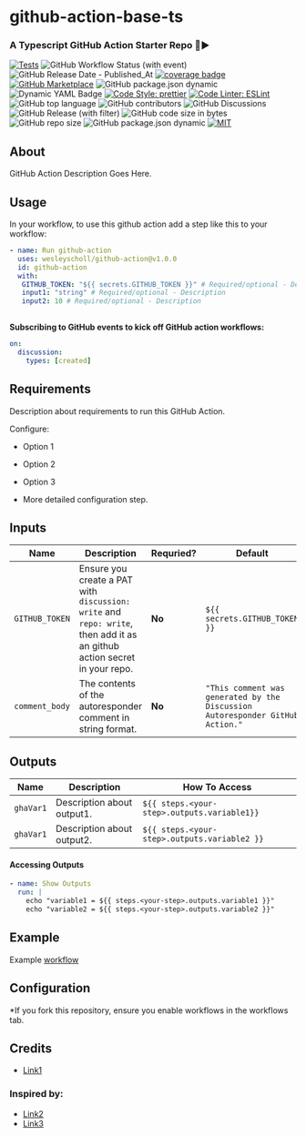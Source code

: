 # github-action-base-ts 

### A Typescript GitHub Action Starter Repo 🚀▶️

[![Tests](https://img.shields.io/badge/tests-passing-gree.svg?logo=typescript&colorA=24292e&logoColor=white)](https://github.com/wesleyscholl/discussion-auto-responder/blob/main/src/__tests__/index.test.ts)  ![GitHub Workflow Status (with event)](https://img.shields.io/github/actions/workflow/status/wesleyscholl/discussion-auto-responder/.github%2Fworkflows%2Fnode.js.yml?colorA=24292e&logo=github) ![GitHub Release Date - Published_At](https://img.shields.io/github/release-date/wesleyscholl/discussion-auto-responder?colorA=24292e&logo=github) [![coverage badge](https://img.shields.io/endpoint?url=https://gist.githubusercontent.com/wesleyscholl/fce8ce592425f8cc73ea124451808ce3/raw/450280b16d4e7a800f402f2233b224a2a37c7086/github-action-base-ts__heads_main.json?&colorA=24292e&label=test%20coverage)](https://gist.github.com/wesleyscholl/10f0b77400703c4a65f38434106adf2d)  [![GitHub Marketplace](https://img.shields.io/badge/marketplace-Discussion%20Auto%20Responder-blue.svg?colorA=24292e&colorB=7F00FF&style=flat&longCache=true&logo=githubactions&logoColor=white)](https://github.com/marketplace/actions/discussion-auto-responder) ![GitHub package.json dynamic](https://img.shields.io/github/package-json/name/wesleyscholl/discussion-auto-responder?colorA=24292e&colorB=7F00FF&logo=github) ![Dynamic YAML Badge](https://img.shields.io/badge/dynamic/yaml?url=https%3A%2F%2Fraw.githubusercontent.com%2Fwesleyscholl%2Fdiscussion-auto-responder%2Fmain%2F.github%2Fworkflows%2Frespond.yml&query=%24.jobs.autorespond.name&colorA=24292e&colorB=7F00FF&logo=yaml&label=description) [![Code Style: prettier](https://img.shields.io/badge/code_style-prettier-ff69b4.svg?logo=prettier&colorA=24292e&logoColor=white&colorB=7F00FF)](https://github.com/prettier/prettier) [![Code Linter: ESLint](https://img.shields.io/badge/code_linter-eslint-ff69b4.svg?logo=eslint&colorA=24292e&logoColor=white&colorB=7F00FF)](https://github.com/prettier/prettier) ![GitHub top language](https://img.shields.io/github/languages/top/wesleyscholl/discussion-auto-responder?colorA=24292e&colorB=7F00FF&logo=typescript&logoColor=white) ![GitHub contributors](https://img.shields.io/github/contributors/wesleyscholl/discussion-auto-responder?colorA=24292e&colorB=7F00FF&logo=github&logoColor=white)  ![GitHub Discussions](https://img.shields.io/github/discussions/wesleyscholl/discussion-auto-responder?colorA=24292e&colorB=7F00FF&logo=github&logoColor=white) ![GitHub Release (with filter)](https://img.shields.io/github/v/release/wesleyscholl/discussion-auto-responder?colorA=24292e&colorB=7F00FF&logo=github)  ![GitHub code size in bytes](https://img.shields.io/github/languages/code-size/wesleyscholl/discussion-auto-responder?colorA=24292e&colorB=7F00FF&logo=github) ![GitHub repo size](https://img.shields.io/github/repo-size/wesleyscholl/discussion-auto-responder?colorA=24292e&colorB=7F00FF&logo=github) ![GitHub package.json dynamic](https://img.shields.io/github/package-json/author/wesleyscholl/discussion-auto-responder?colorA=24292e&colorB=7F00FF&logo=github) [![MIT](https://img.shields.io/badge/license-MIT-blue?colorA=24292e&colorB=7F00FF&logo=github)](https://raw.githubusercontent.com/wesleyscholl/discussion-auto-responder/main/LICENSE)




## About

GitHub Action Description Goes Here.


## Usage

In your workflow, to use this github action add a step like this to your workflow:


```yaml
- name: Run github-action
  uses: wesleyscholl/github-action@v1.0.0
  id: github-action
  with:
   GITHUB_TOKEN: "${{ secrets.GITHUB_TOKEN }}" # Required/optional - Description
   input1: "string" # Required/optional - Description
   input2: 10 # Required/optional - Description        
       
```

**Subscribing to GitHub events to kick off GitHub action workflows:**

```yaml
on: 
  discussion: 
    types: [created] 
```

## Requirements

Description about requirements to run this GitHub Action. 

Configure:

- Option 1
- Option 2
- Option 3

- More detailed configuration step.




## Inputs

| Name | Description | Requried? | Default |
| --- | --- | --- | --- |
| `GITHUB_TOKEN` | Ensure you create a PAT with `discussion: write` and `repo: write`, then add it as an github action secret in your repo. | **No** | `${{ secrets.GITHUB_TOKEN }}` | 
| `comment_body` | The contents of the autoresponder comment in string format. | **No** | `"This comment was generated by the Discussion Autoresponder GitHub Action."` |




## Outputs

| Name | Description | How To Access |
| --- | --- | --- |
| `ghaVar1` | Description about output1. | `${{ steps.<your-step>.outputs.variable1}}` |
| `ghaVar1` | Description about output2. | `${{ steps.<your-step>.outputs.variable2 }}` |




#### Accessing Outputs 
```yml
- name: Show Outputs
  run: |
    echo "variable1 = ${{ steps.<your-step>.outputs.variable1 }}"
    echo "variable2 = ${{ steps.<your-step>.outputs.variable2 }}"
```




## Example

Example [workflow](https://github.com/<your_github_username>/<github_repo>/<example_file>.yaml)

## Configuration

*If you fork this repository, ensure you enable workflows in the workflows tab.

## Credits

- [Link1](https://google.com)

### Inspired by:
- [Link2](https://google.com)
- [Link3](https://google.com)
